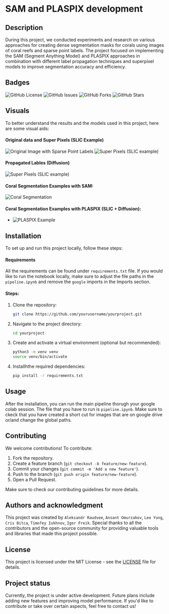 # SAM and PLASPIX development

## Description
During this project, we conducted experiments and research on various approaches for creating dense segmentation masks for corals using images of coral reefs and sparse point labels. The project focused on implementing the SAM (Segment Anything Model) and PLASPIX approaches in combination with different label propagation techniques and superpixel models to improve segmentation accuracy and efficiency.

## Badges
![GitHub License](https://img.shields.io/github/license/AlexRaudvee/Data-Challenge-3)
![GitHub Issues](https://img.shields.io/github/issues/AlexRaudvee/Data-Challenge-3)
![GitHub Forks](https://img.shields.io/github/forks/AlexRaudvee/Data-Challenge-3)
![GitHub Stars](https://img.shields.io/github/stars/AlexRaudvee/Data-Challenge-3)

## Visuals
To better understand the results and the models used in this project, here are some visual aids:

#### Original data and Super Pixels (SLIC Example)
![Original Image with Sparse Point Labels](assets/vis/base_example.png) ![Super Pixels (SLIC example)](assets/vis/super_pix_example.png)
#### Propagated Lables (Diffusion)
![Super Pixels (SLIC example)](assets/vis/super_pix_example.png)

#### Coral Segmentation Examples with SAM:
![Coral Segmentation](assets/vis/soft-hard-vis.png)

#### Coral Segmentation Examples with PLASPIX (SLIC + Diffusion):
- ![PLASPIX Example](assets/vis/soft-hard-vis-plaspix.png)


## Installation
To set up and run this project locally, follow these steps:

#### Requirements
All the requirements can be found under `requirements.txt` file. If you would like to run the notebook locally, make sure to adjust the file paths in the `pipeline.ipynb` and remove the `google` imports in the Imports section.

#### Steps:
1. Clone the repository:
    ```bash
    git clone https://github.com/yourusername/yourproject.git
    ```
2. Navigate to the project directory:
    ```bash
    cd yourproject
    ```
3. Create and activate a virtual environment (optional but recommended):
    ```bash
    python3 -m venv venv
    source venv/bin/activate
    ```
4. Installhthe required dependencies:
    ```bash
    pip install -r requirements.txt
    ```



## Usage
After the installation, you can run the main pipeline thorugh your google colab session. The file that you have to run is `pipeline.ipynb`. Make sure to ckeck that you have created a short cut for images that are on google drive or/and change the global paths.

## Contributing
We welcome contributions! To contribute:

1. Fork the repository.
2. Create a feature branch (`git checkout -b feature/new-feature`).
3. Commit your changes (`git commit -m 'Add a new feature'`). 
4. Push to the branch (`git push origin feature/new-feature`).
5. Open a Pull Request.

Make sure to check our contributing guidelines for more details.

## Authors and acknowledgment
This project was created by `Aleksandr Raudvee`, `Ansant Omurzakov`, `Leo Yung`, `Cris Bitca`, `Timofey Iukhnov`, `Igor Freik`. Special thanks to all the contributors and the open-source community for providing valuable tools and libraries that made this project possible.

## License
This project is licensed under the MIT License - see the [LICENSE](LICENSE) file for details.

## Project status
Currently, the project is under active development. Future plans include adding new features and improving model performance. If you'd like to contribute or take over certain aspects, feel free to contact us!
